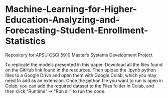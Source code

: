# Machine-Learning-for-Higher-Education-Analyzing-and-Forecasting-Student-Enrollment-Statistics
Repository for APSU CSCI 5910 Master’s Systems Development Project


To replicate the models presented in this paper. Download all the files found on the GitHub link found in the resources. Then upload the .ipynb python files to a Google Drive and open them with Google Colab, which you may need to add as an extension. Once the python file you want to run is open in Colab, you can add the required dataset to the Files folder in Colab, and then click “Runtime” -> “Run all” to run the code.

